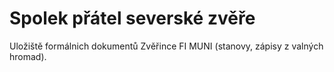 # Spolek přátel severské zvěře

Uložiště formálnich dokumentů Zvěřince FI MUNI (stanovy, zápisy z valných hromad).
